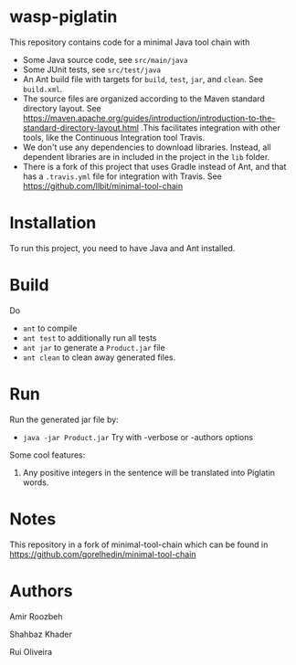 # wasp-piglatin

This repository contains code for a minimal Java tool chain with

* Some Java source code, see `src/main/java`
* Some JUnit tests, see `src/test/java`
* An Ant build file with targets for `build`, `test`, `jar`, and `clean`. See `build.xml`.
* The source files are organized according to the Maven standard directory layout. See https://maven.apache.org/guides/introduction/introduction-to-the-standard-directory-layout.html .This facilitates integration with other tools, like the Continuous Integration tool Travis.
* We don't use any dependencies to download libraries. Instead, all dependent libraries are in included in the project in the `lib` folder.
* There is a fork of this project that uses Gradle instead of Ant, and that has a `.travis.yml` file for integration with Travis. See https://github.com/llbit/minimal-tool-chain

# Installation

To run this project, you need to have Java and Ant installed.

# Build

Do
* `ant` to compile
* `ant test` to additionally run all tests
* `ant jar` to generate a `Product.jar` file
* `ant clean` to clean away generated files.

# Run

Run the generated jar file by:
* `java -jar Product.jar`
Try with -verbose or -authors options

Some cool features:
1. Any positive integers in the sentence will be translated into Piglatin words.

# Notes

This repository in a fork of minimal-tool-chain which can be found in https://github.com/gorelhedin/minimal-tool-chain

# Authors

Amir Roozbeh

Shahbaz Khader

Rui Oliveira
